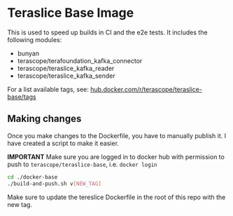 # Teraslice Base Image

This is used to speed up builds in CI and the e2e tests. It includes the following modules:

- bunyan
- terascope/terafoundation_kafka_connector
- terascope/teraslice_kafka_reader
- terascope/teraslice_kafka_sender

For a list available tags, see: [hub.docker.com/r/terascope/teraslice-base/tags](https://hub.docker.com/r/terascope/teraslice-base/tags/)

## Making changes

Once you make changes to the Dockerfile, you have to manually publish it. I have created a script to make it easier.

**IMPORTANT** Make sure you are logged in to docker hub with permission to push to `terascope/teraslice-base`, i.e. `docker login`

```sh
cd ./docker-base
./build-and-push.sh v[NEW_TAG]
```

Make sure to update the tereslice Dockerfile in the root of this repo with the new tag.
